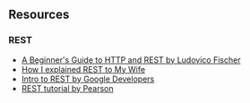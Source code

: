 ## Resources

### REST
* [A Beginner's Guide to HTTP and REST by Ludovico Fischer](http://code.tutsplus.com/tutorials/a-beginners-guide-to-http-and-rest--net-16340)
* [How I explained REST to My Wife](http://www.looah.com/source/view/2284)
* [Intro to REST by Google Developers](https://www.youtube.com/watch?v=YCcAE2SCQ6k)
* [REST tutorial by Pearson](http://www.restapitutorial.com/lessons/whatisrest.html)